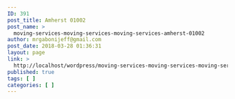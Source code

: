 ```yaml
---
ID: 391
post_title: Amherst 01002
post_name: >
  moving-services-moving-services-moving-services-amherst-01002
author: mrgabonijeff@gmail.com
post_date: 2018-03-28 01:36:31
layout: page
link: >
  http://localhost/wordpress/moving-services-moving-services-moving-services-amherst-01002/
published: true
tags: [ ]
categories: [ ]
---
```

